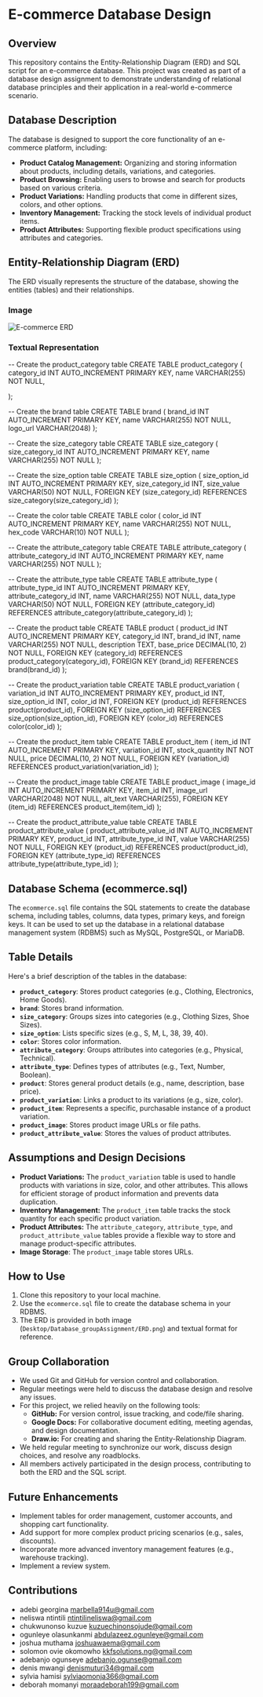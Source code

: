 # E-commerce Database Design

## Overview

This repository contains the Entity-Relationship Diagram (ERD) and SQL script for an e-commerce database. This project was created as part of a database design assignment to demonstrate understanding of relational database principles and their application in a real-world e-commerce scenario.

## Database Description

The database is designed to support the core functionality of an e-commerce platform, including:

* **Product Catalog Management:** Organizing and storing information about products, including details, variations, and categories.
* **Product Browsing:** Enabling users to browse and search for products based on various criteria.
* **Product Variations:** Handling products that come in different sizes, colors, and other options.
* **Inventory Management:** Tracking the stock levels of individual product items.
* **Product Attributes:** Supporting flexible product specifications using attributes and categories.

## Entity-Relationship Diagram (ERD)

The ERD visually represents the structure of the database, showing the entities (tables) and their relationships.

### Image
![E-commerce ERD](Desktop/Database_groupAssignment/ERD.png)

### Textual Representation

-- Create the product_category table
CREATE TABLE product_category (
    category_id INT AUTO_INCREMENT PRIMARY KEY,
    name VARCHAR(255) NOT NULL,
    
);

-- Create the brand table
CREATE TABLE brand (
    brand_id INT AUTO_INCREMENT PRIMARY KEY,
    name VARCHAR(255) NOT NULL,
    logo_url VARCHAR(2048)
);

-- Create the size_category table
CREATE TABLE size_category (
    size_category_id INT AUTO_INCREMENT PRIMARY KEY,
    name VARCHAR(255) NOT NULL
);

-- Create the size_option table
CREATE TABLE size_option (
    size_option_id INT AUTO_INCREMENT PRIMARY KEY,
    size_category_id INT,
    size_value VARCHAR(50) NOT NULL,
    FOREIGN KEY (size_category_id) REFERENCES size_category(size_category_id)
);

-- Create the color table
CREATE TABLE color (
    color_id INT AUTO_INCREMENT PRIMARY KEY,
    name VARCHAR(255) NOT NULL,
    hex_code VARCHAR(10) NOT NULL
);

-- Create the attribute_category table
CREATE TABLE attribute_category (
    attribute_category_id INT AUTO_INCREMENT PRIMARY KEY,
    name VARCHAR(255) NOT NULL
);

-- Create the attribute_type table
CREATE TABLE attribute_type (
    attribute_type_id INT AUTO_INCREMENT PRIMARY KEY,
    attribute_category_id INT,
    name VARCHAR(255) NOT NULL,
    data_type VARCHAR(50) NOT NULL,
    FOREIGN KEY (attribute_category_id) REFERENCES attribute_category(attribute_category_id)
);

-- Create the product table
CREATE TABLE product (
    product_id INT AUTO_INCREMENT PRIMARY KEY,
    category_id INT,
    brand_id INT,
    name VARCHAR(255) NOT NULL,
    description TEXT,
    base_price DECIMAL(10, 2) NOT NULL,
    FOREIGN KEY (category_id) REFERENCES product_category(category_id),
    FOREIGN KEY (brand_id) REFERENCES brand(brand_id)
);

-- Create the product_variation table
CREATE TABLE product_variation (
    variation_id INT AUTO_INCREMENT PRIMARY KEY,
    product_id INT,
    size_option_id INT,
    color_id INT,
    FOREIGN KEY (product_id) REFERENCES product(product_id),
    FOREIGN KEY (size_option_id) REFERENCES size_option(size_option_id),
    FOREIGN KEY (color_id) REFERENCES color(color_id)
);

-- Create the product_item table
CREATE TABLE product_item (
    item_id INT AUTO_INCREMENT PRIMARY KEY,
    variation_id INT,
    stock_quantity INT NOT NULL,
    price DECIMAL(10, 2) NOT NULL,
    FOREIGN KEY (variation_id) REFERENCES product_variation(variation_id)
);

-- Create the product_image table
CREATE TABLE product_image (
    image_id INT AUTO_INCREMENT PRIMARY KEY,
    item_id INT,
    image_url VARCHAR(2048) NOT NULL,
    alt_text VARCHAR(255),
    FOREIGN KEY (item_id) REFERENCES product_item(item_id)
);

-- Create the product_attribute_value table
CREATE TABLE product_attribute_value (
    product_attribute_value_id INT AUTO_INCREMENT PRIMARY KEY,
    product_id INT,
    attribute_type_id INT,
    value VARCHAR(255) NOT NULL,
    FOREIGN KEY (product_id) REFERENCES product(product_id),
    FOREIGN KEY (attribute_type_id) REFERENCES attribute_type(attribute_type_id)
);

## Database Schema (ecommerce.sql)

The `ecommerce.sql` file contains the SQL statements to create the database schema, including tables, columns, data types, primary keys, and foreign keys.  It can be used to set up the database in a relational database management system (RDBMS) such as MySQL, PostgreSQL, or MariaDB.

## Table Details

Here's a brief description of the tables in the database:

* **`product_category`**: Stores product categories (e.g., Clothing, Electronics, Home Goods).
* **`brand`**: Stores brand information.
* **`size_category`**: Groups sizes into categories (e.g., Clothing Sizes, Shoe Sizes).
* **`size_option`**: Lists specific sizes (e.g., S, M, L, 38, 39, 40).
* **`color`**: Stores color information.
* **`attribute_category`**: Groups attributes into categories (e.g., Physical, Technical).
* **`attribute_type`**: Defines types of attributes (e.g., Text, Number, Boolean).
* **`product`**: Stores general product details (e.g., name, description, base price).
* **`product_variation`**: Links a product to its variations (e.g., size, color).
* **`product_item`**: Represents a specific, purchasable instance of a product variation.
* **`product_image`**: Stores product image URLs or file paths.
* **`product_attribute_value`**: Stores the values of product attributes.

## Assumptions and Design Decisions

* **Product Variations:** The `product_variation` table is used to handle products with variations in size, color, and other attributes.  This allows for efficient storage of product information and prevents data duplication.
* **Inventory Management:** The `product_item` table tracks the stock quantity for each specific product variation.
* **Product Attributes:** The `attribute_category`, `attribute_type`, and `product_attribute_value` tables provide a flexible way to store and manage product-specific attributes.
* **Image Storage**: The `product_image` table stores URLs.

## How to Use

1.  Clone this repository to your local machine.
2.  Use the `ecommerce.sql` file to create the database schema in your RDBMS.
3.  The ERD is provided in both image (`Desktop/Database_groupAssignment/ERD.png`) and textual format for reference.

## Group Collaboration

* We used Git and GitHub for version control and collaboration.
* Regular meetings were held to discuss the database design and resolve any issues.
* For this project, we relied heavily on the following tools:
    * **GitHub:** For version control, issue tracking, and code/file sharing.
    * **Google Docs:** For collaborative document editing, meeting agendas, and design documentation.
    * **Draw.io:** For creating and sharing the Entity-Relationship Diagram.
* We held regular meeting to synchronize our work, discuss design choices, and resolve any roadblocks.
* All members actively participated in the design process, contributing to both the ERD and the SQL script.


## Future Enhancements

* Implement tables for order management, customer accounts, and shopping cart functionality.
* Add support for more complex product pricing scenarios (e.g., sales, discounts).
* Incorporate more advanced inventory management features (e.g., warehouse tracking).
* Implement a review system.

## Contributions

* adebi	georgina marbella914u@gmail.com
* neliswa	ntintili ntintilineliswa@gmail.com
* chukwunonso	kuzue kuzuechinonsojude@gmail.com
* ogunleye	olasunkanmi abdulazeez.ogunleye@gmail.com
* joshua	muthama joshuawaema@gmail.com
* solomon ovie	okomowho kkfsolutions.ng@gmail.com
* adebanjo	ogunseye adebanjo.ogunse@gmail.com
* denis	mwangi denismuturi34@gmail.com
* sylvia	hamisi	sylviaomonja366@gmail.com
* deborah	momanyi	moraadeborah199@gmail.com



